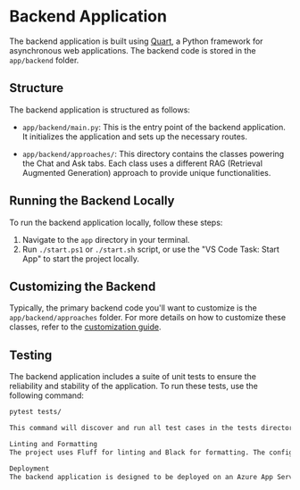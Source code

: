 # Backend Application

The backend application is built using [Quart](https://pgjones.gitlab.io/quart/), a Python framework for asynchronous web applications. The backend code is stored in the `app/backend` folder.

## Structure

The backend application is structured as follows:

- `app/backend/main.py`: This is the entry point of the backend application. It initializes the application and sets up the necessary routes.

- `app/backend/approaches/`: This directory contains the classes powering the Chat and Ask tabs. Each class uses a different RAG (Retrieval Augmented Generation) approach to provide unique functionalities.

## Running the Backend Locally

To run the backend application locally, follow these steps:

1. Navigate to the `app` directory in your terminal.
2. Run `./start.ps1` or `./start.sh` script, or use the "VS Code Task: Start App" to start the project locally.

## Customizing the Backend

Typically, the primary backend code you'll want to customize is the `app/backend/approaches` folder. For more details on how to customize these classes, refer to the [customization guide](./customization_guide.md).

## Testing

The backend application includes a suite of unit tests to ensure the reliability and stability of the application. To run these tests, use the following command:

```bash
pytest tests/

This command will discover and run all test cases in the tests directory.

Linting and Formatting
The project uses Fluff for linting and Black for formatting. The configuration for these tools is located in the pyproject.toml file. To run the linter and formatter, use the following commands:

Deployment
The backend application is designed to be deployed on an Azure App Service. For more details on how to deploy your application to Azure, refer to the Azure deployment guide.

```